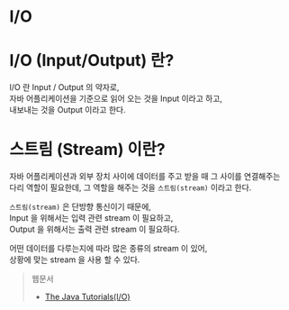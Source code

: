 I/O
===

# I/O (Input/Output) 란?

I/O 란 Input / Output 의 약자로,   
자바 어플리케이션을 기준으로 읽어 오는 것을 Input 이라고 하고,   
내보내는 것을 Output 이라고 한다.

# 스트림 (Stream) 이란?

자바 어플리케이션과 외부 장치 사이에 데이터를 주고 받을 때 그 사이를 연결해주는   
다리 역할이 필요한데, 그 역할을 해주는 것을 `스트림(stream)` 이라고 한다.

`스트림(stream)` 은 단방향 통신이기 때문에,   
Input 을 위해서는 입력 관련 stream 이 필요하고,   
Output 을 위해서는 출력 관련 stream 이 필요하다.

어떤 데이터를 다루는지에 따라 많은 종류의 stream 이 있어,   
상황에 맞는 stream 을 사용 할 수 있다.




> 웹문서
> - [The Java Tutorials(I/O)](https://docs.oracle.com/javase/tutorial/essential/io/)